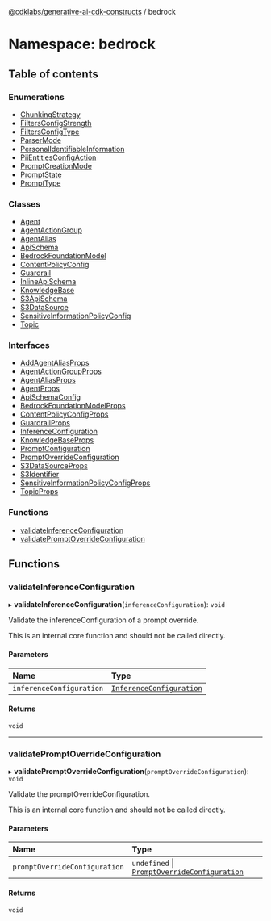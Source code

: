 [@cdklabs/generative-ai-cdk-constructs](../README.md) / bedrock

# Namespace: bedrock

## Table of contents

### Enumerations

- [ChunkingStrategy](../enums/bedrock.ChunkingStrategy.md)
- [FiltersConfigStrength](../enums/bedrock.FiltersConfigStrength.md)
- [FiltersConfigType](../enums/bedrock.FiltersConfigType.md)
- [ParserMode](../enums/bedrock.ParserMode.md)
- [PersonalIdentifiableInformation](../enums/bedrock.PersonalIdentifiableInformation.md)
- [PiiEntitiesConfigAction](../enums/bedrock.PiiEntitiesConfigAction.md)
- [PromptCreationMode](../enums/bedrock.PromptCreationMode.md)
- [PromptState](../enums/bedrock.PromptState.md)
- [PromptType](../enums/bedrock.PromptType.md)

### Classes

- [Agent](../classes/bedrock.Agent.md)
- [AgentActionGroup](../classes/bedrock.AgentActionGroup.md)
- [AgentAlias](../classes/bedrock.AgentAlias.md)
- [ApiSchema](../classes/bedrock.ApiSchema.md)
- [BedrockFoundationModel](../classes/bedrock.BedrockFoundationModel.md)
- [ContentPolicyConfig](../classes/bedrock.ContentPolicyConfig.md)
- [Guardrail](../classes/bedrock.Guardrail.md)
- [InlineApiSchema](../classes/bedrock.InlineApiSchema.md)
- [KnowledgeBase](../classes/bedrock.KnowledgeBase.md)
- [S3ApiSchema](../classes/bedrock.S3ApiSchema.md)
- [S3DataSource](../classes/bedrock.S3DataSource.md)
- [SensitiveInformationPolicyConfig](../classes/bedrock.SensitiveInformationPolicyConfig.md)
- [Topic](../classes/bedrock.Topic.md)

### Interfaces

- [AddAgentAliasProps](../interfaces/bedrock.AddAgentAliasProps.md)
- [AgentActionGroupProps](../interfaces/bedrock.AgentActionGroupProps.md)
- [AgentAliasProps](../interfaces/bedrock.AgentAliasProps.md)
- [AgentProps](../interfaces/bedrock.AgentProps.md)
- [ApiSchemaConfig](../interfaces/bedrock.ApiSchemaConfig.md)
- [BedrockFoundationModelProps](../interfaces/bedrock.BedrockFoundationModelProps.md)
- [ContentPolicyConfigProps](../interfaces/bedrock.ContentPolicyConfigProps.md)
- [GuardrailProps](../interfaces/bedrock.GuardrailProps.md)
- [InferenceConfiguration](../interfaces/bedrock.InferenceConfiguration.md)
- [KnowledgeBaseProps](../interfaces/bedrock.KnowledgeBaseProps.md)
- [PromptConfiguration](../interfaces/bedrock.PromptConfiguration.md)
- [PromptOverrideConfiguration](../interfaces/bedrock.PromptOverrideConfiguration.md)
- [S3DataSourceProps](../interfaces/bedrock.S3DataSourceProps.md)
- [S3Identifier](../interfaces/bedrock.S3Identifier.md)
- [SensitiveInformationPolicyConfigProps](../interfaces/bedrock.SensitiveInformationPolicyConfigProps.md)
- [TopicProps](../interfaces/bedrock.TopicProps.md)

### Functions

- [validateInferenceConfiguration](bedrock.md#validateinferenceconfiguration)
- [validatePromptOverrideConfiguration](bedrock.md#validatepromptoverrideconfiguration)

## Functions

### validateInferenceConfiguration

▸ **validateInferenceConfiguration**(`inferenceConfiguration`): `void`

Validate the inferenceConfiguration of a prompt override.

 This is an internal core function and should not be called directly.

#### Parameters

| Name | Type |
| :------ | :------ |
| `inferenceConfiguration` | [`InferenceConfiguration`](../interfaces/bedrock.InferenceConfiguration.md) |

#### Returns

`void`

___

### validatePromptOverrideConfiguration

▸ **validatePromptOverrideConfiguration**(`promptOverrideConfiguration`): `void`

Validate the promptOverrideConfiguration.

 This is an internal core function and should not be called directly.

#### Parameters

| Name | Type |
| :------ | :------ |
| `promptOverrideConfiguration` | `undefined` \| [`PromptOverrideConfiguration`](../interfaces/bedrock.PromptOverrideConfiguration.md) |

#### Returns

`void`
